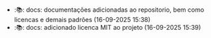 - :📚: docs: documentações adicionadas ao repositorio, bem como licencas e demais padrões (16-09-2025 15:38)
- :📚: docs: adicionado licenca MIT ao projeto (16-09-2025 15:39)
